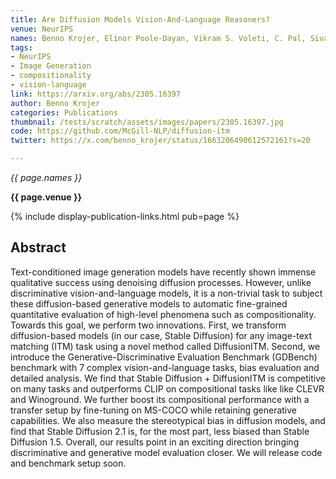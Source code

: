 ```yaml
---
title: Are Diffusion Models Vision-And-Language Reasoners?
venue: NeurIPS
names: Benno Krojer, Elinor Poole-Dayan, Vikram S. Voleti, C. Pal, Siva Reddy
tags:
- NeurIPS
- Image Generation
- compositionality
- vision-language
link: https://arxiv.org/abs/2305.16397
author: Benno Krojer
categories: Publications
thumbnail: /tests/scratch/assets/images/papers/2305.16397.jpg
code: https://github.com/McGill-NLP/diffusion-itm
twitter: https://x.com/benno_krojer/status/1663206490612572161?s=20

---
```



*{{ page.names }}*

**{{ page.venue }}**

{% include display-publication-links.html pub=page %}

## Abstract

Text-conditioned image generation models have recently shown immense qualitative success using denoising diffusion processes. However, unlike discriminative vision-and-language models, it is a non-trivial task to subject these diffusion-based generative models to automatic fine-grained quantitative evaluation of high-level phenomena such as compositionality. Towards this goal, we perform two innovations. First, we transform diffusion-based models (in our case, Stable Diffusion) for any image-text matching (ITM) task using a novel method called DiffusionITM. Second, we introduce the Generative-Discriminative Evaluation Benchmark (GDBench) benchmark with 7 complex vision-and-language tasks, bias evaluation and detailed analysis. We find that Stable Diffusion + DiffusionITM is competitive on many tasks and outperforms CLIP on compositional tasks like like CLEVR and Winoground. We further boost its compositional performance with a transfer setup by fine-tuning on MS-COCO while retaining generative capabilities. We also measure the stereotypical bias in diffusion models, and find that Stable Diffusion 2.1 is, for the most part, less biased than Stable Diffusion 1.5. Overall, our results point in an exciting direction bringing discriminative and generative model evaluation closer. We will release code and benchmark setup soon.
